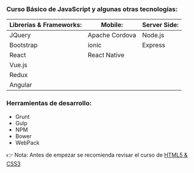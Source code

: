 ### Curso Básico de JavaScript y algunas otras tecnologías:

| Librerías & Frameworks: | Mobile:                 | Server Side:            |
| ----------------------- | ----------------------- | ----------------------- |
| JQuery                  | Apache Cordova          | Node.js                 |
| Bootstrap               | ionic                   | Express                 |
| React                   | React Native            |                         |
| Vue.js                  |                         |                         |
| Redux                   |                         |                         |
| Angular                 |                         |                         |


### Herramientas de desarrollo:
* Grunt
* Gulp
* NPM
* Bower
* WebPack


:point_right: Nota: Antes de empezar se recomienda revisar el curso de [HTML5 & CSS3](https://github.com/ProfeSantiago/HTML5-CSS3)
